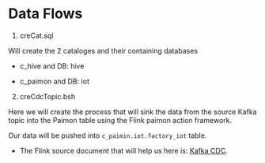 
# Data Flows

1. creCat.sql

Will create the 2 cataloges and their containing databases

- c_hive and DB: hive

- c_paimon and DB: iot

2. creCdcTopic.bsh

Here we will create the process that will sink the data from the source Kafka topic into the Paimon table using the Flink paimon action framework.    

Our data will be pushed into `c_paimin.iot.factory_iot` table.

- The Flink source document that will help us here is: [Kafka CDC](https://paimon.apache.org/docs/0.9/flink/cdc-ingestion/kafka-cdc/).




